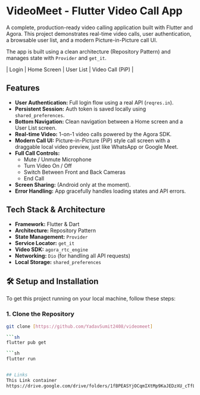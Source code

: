 # VideoMeet - Flutter Video Call App

A complete, production-ready video calling application built with Flutter and Agora. This project demonstrates real-time video calls, user authentication, a browsable user list, and a modern Picture-in-Picture call UI.

The app is built using a clean architecture (Repository Pattern) and manages state with `Provider` and `get_it`.


| Login | Home Screen | User List | Video Call (PiP) |




##  Features

* **User Authentication:** Full login flow using a real API (`reqres.in`).
* **Persistent Session:** Auth token is saved locally using `shared_preferences`.
* **Bottom Navigation:** Clean navigation between a Home screen and a User List screen.
* **Real-time Video:** 1-on-1 video calls powered by the Agora SDK.
* **Modern Call UI:** Picture-in-Picture (PiP) style call screen with a draggable local video preview, just like WhatsApp or Google Meet.
* **Full Call Controls:**
    * Mute / Unmute Microphone
    * Turn Video On / Off
    * Switch Between Front and Back Cameras
    * End Call
* **Screen Sharing:** (Android only at the moment).
* **Error Handling:** App gracefully handles loading states and API errors.

##  Tech Stack & Architecture

* **Framework:** Flutter & Dart
* **Architecture:** Repository Pattern
* **State Management:** `Provider`
* **Service Locator:** `get_it`
* **Video SDK:** `agora_rtc_engine`
* **Networking:** `Dio` (for handling all API requests)
* **Local Storage:** `shared_preferences`



## 🛠️ Setup and Installation

To get this project running on your local machine, follow these steps:

### 1. Clone the Repository

```sh
git clone [https://github.com/YadavSumit2408/videomeet]

```sh
flutter pub get

```sh
flutter run


## Links
This Link container
https://drive.google.com/drive/folders/1fBPEASYjOCqmIXtMp9KaJEDzXU_cTfLI